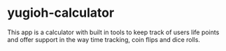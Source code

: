 # yugioh-calculator
This app is a calculator with built in tools to keep track of users life points and offer support in the way time tracking, coin flips and dice rolls.

